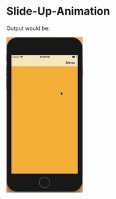 # Slide-Up-Animation

Output would be:
<br>
<p align="left">
<img src="images/slide-up-animation.gif" width="200"/> 
